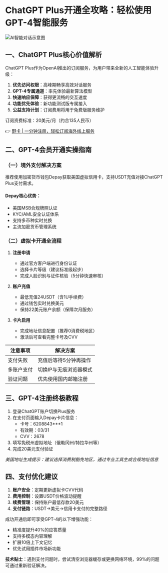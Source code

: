 # ChatGPT Plus开通全攻略：轻松使用GPT-4智能服务

![AI智能对话示意图](https://internal-api-drive-stream.feishu.cn/space/api/box/stream/download/v2/cover/K2jLbyeb5oAOZkxswwkcjuYdnye/?fallback_source=1&height=1280&mount_node_token=O0K0dssOYosue6x2R2DcZ6h7ngh&mount_point=docx_image&policy=equal&width=1280)

## 一、ChatGPT Plus核心价值解析
ChatGPT Plus作为OpenAI推出的订阅服务，为用户带来全新的人工智能体验升级：
1. **优先访问权限**：高峰期畅享高效对话服务
2. **GPT-4专属通道**：率先体验最新算法模型
3. **快速响应保障**：获得更流畅的交互速度
4. **功能优先体验**：新功能测试版专属接入
5. **公益支持计划**：订阅费用将用于免费版服务维护

订阅资费标准：20美元/月（约合135人民币）

👉 [野卡 | 一分钟注册，轻松订阅海外线上服务](https://bbtdd.com/yeka)

## 二、GPT-4会员开通实操指南
### （一）境外支付解决方案
推荐使用加密货币钱包Depay获取美国虚拟信用卡，支持USDT充值对接ChatGPT Plus支付需求。

#### Depay核心优势：
- 美国MSB合规牌照认证
- KYC/AML安全认证体系
- 支持多币种实时兑换
- 主流加密货币管理系统

### （二）虚拟卡开通全流程
1. **注册申请**
   - 通过官方客户端进行身份认证
   - 选择卡片等级（建议标准级起步）
   - 完成人脸识别与证件核验（5分钟快速审核）

2. **账户充值**
   - 最低充值24USDT（含1U手续费）
   - 通过钱包实时兑换美元
   - 保持22美元账户余额（保障次月服务）

3. **卡片启用**
   - 完成地址信息配置（推荐0消费税地区）
   - 激活后可查看完整卡号及CVV

| 注意事项 | 解决方案 |
|---------|----------|
| 支付失败 | 充值后等待5分钟再操作 |
| 多账户支付 | 切换IP与无痕浏览器模式 |
| 验证问题 | 优先使用国内邮箱注册 |

## 三、GPT-4注册终极教程
1. 登录ChatGPT账户切换Plus服务
2. 在支付页面输入Depay卡片信息：
   - 卡号：6208843***1
   - 有效期：03/31
   - CVV：2678
3. 填写免税州虚拟地址（俄勒冈州/特拉华州等）
4. 完成20美元支付验证

_美国地址生成提示：建议选择消费税豁免地区，通过专业工具生成合规地址信息_

## 四、支付优化建议
1. **账户安全**：定期更新虚拟卡CVV代码
2. **费用控制**：设置USDT价格波动提醒
3. **续费管理**：保持账户最低存款20美元
4. **支付链路**：USDT→美元→信用卡支付的完整路径

成功开通后即可享受GPT-4的以下增强功能：
- 精准度提升40%的应答质量
- 支持多模态内容理解
- 扩展10倍上下文记忆
- 优先试用插件市场新功能

**技术贴士**：遇到支付问题时，尝试清空浏览器缓存或更换网络环境，99%的问题可通过重新验证解决。